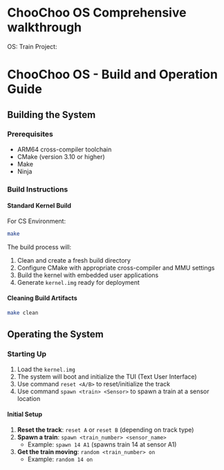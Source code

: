 # ChooChoo OS Comprehensive walkthrough
OS:
Train Project:

# ChooChoo OS - Build and Operation Guide

## Building the System

### Prerequisites
- ARM64 cross-compiler toolchain
- CMake (version 3.10 or higher)
- Make
- Ninja

### Build Instructions

#### Standard Kernel Build

For CS Environment:
```bash
make
```

The build process will:
1. Clean and create a fresh build directory
2. Configure CMake with appropriate cross-compiler and MMU settings
3. Build the kernel with embedded user applications
4. Generate `kernel.img` ready for deployment


#### Cleaning Build Artifacts

```bash
make clean
```

## Operating the System

### Starting Up
1. Load the `kernel.img`
2. The system will boot and initialize the TUI (Text User Interface)
3. Use command `reset <A/B>` to reset/initialize the track
4. Use command `spawn <train> <Sensor>` to spawn a train at a sensor location

#### Initial Setup
1. **Reset the track**: `reset A` or `reset B` (depending on track type)
2. **Spawn a train**: `spawn <train_number> <sensor_name>`
   - Example: `spawn 14 A1` (spawns train 14 at sensor A1)
3. **Get the train moving**: `random <train_number> on`
   - Example: `random 14 on`
